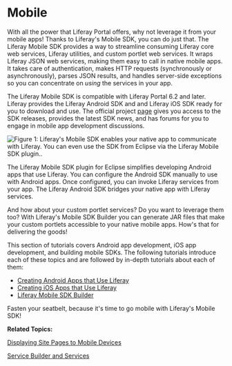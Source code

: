# Mobile [](id=mobile)

With all the power that Liferay Portal offers, why not leverage it from your
mobile apps! Thanks to Liferay's Mobile SDK, you can do just that. The Liferay
Mobile SDK provides a way to streamline consuming Liferay core web services,
Liferay utilities, and custom portlet web services. It wraps Liferay JSON web
services, making them easy to call in native mobile apps. It takes care of
authentication, makes HTTP requests (synchronously or asynchronously), parses
JSON results, and handles server-side exceptions so you can concentrate on
*using* the services in your app. 

The Liferay Mobile SDK is compatible with Liferay Portal 6.2 and later. Liferay
provides the Liferay Android SDK and and Liferay iOS SDK 
ready for you to download and use. The official project [page](https://www.liferay.com/community/liferay-projects/liferay-mobile-sdk/overview)
gives you access to the SDK releases, provides the latest SDK news, and has 
forums for you to engage in mobile app development discussions.

![Figure 1: Liferay's Mobile SDK enables your native app to communicate with Liferay. You can even use the SDK from Eclipse via the Liferay Mobile SDK plugin..](../../images/mobile-sdk-diagram.png)

The Liferay Mobile SDK plugin for Eclipse simplifies developing Android apps 
that use Liferay. You can configure the Android SDK manually to use with Android 
apps. Once configured, you can invoke Liferay services from your app. The 
Liferay Android SDK bridges your native app with Liferay services. 

And how about your custom portlet services? Do you want to leverage them too?
With Liferay's Mobile SDK Builder you can generate JAR files that make your
custom portlets accessible to your native mobile apps. How's that for delivering
the goods! 

This section of tutorials covers Android app development, iOS app development,
and building mobile SDKs. The following tutorials introduce each of these topics
and are followed by in-depth tutorials about each of them:

- [Creating Android Apps that Use Liferay](/develop/tutorials/-/knowledge_base/6-2/creating-android-apps-that-use-liferay)
- [Creating iOS Apps that Use Liferay](/develop/tutorials/-/knowledge_base/6-2/creating-ios-apps-that-use-liferay)
- [Liferay Mobile SDK Builder](/develop/tutorials/-/knowledge_base/6-2/liferay-mobile-sdk-builder)

Fasten your seatbelt, because it's time to go mobile with Liferay's Mobile SDK! 

**Related Topics:**

[Displaying Site Pages to Mobile Devices](/discover/portal/-/knowledge_base/6-2/displaying-site-pages-to-mobile-devices)

[Service Builder and Services](/develop/tutorials/-/knowledge_base/6-2/service-builder)

